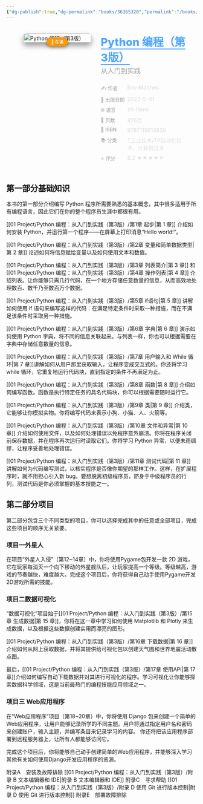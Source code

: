 ```yaml
---
{"dg-publish":true,"dg-permalink":"books/36365320","permalink":"/books/36365320/","title":"Python 编程（第3版）","metatags":{"description":"本书是针对所有层次的 Python 读者而作的 Python 入门书，影响了超过 250 万读者。第 3 版进行了全面修订：使用了文本编辑器 VS Code，新增了介绍 removeprefix () 方法和 removesuffix () 方法的内容，并且在项目中利用了 Matplotlib 和 Plotly 的最新特性等等。","og:site_name":"DavonOs","og:title":"Python 编程（第3版）","og:type":"book","og:url":"https://zuji.eu.org/books/36365320","og:image":"https://file.ituring.com.cn/LargeCover/23047b0f0134221867e2","og:image:width":"50","og:image:alt":"bookcover"}}
---
```



<span><span></span></span><div class="book-info-container" style="display: flex; gap: 25px; align-items: flex-start;padding: 20px; border-radius: 12px;"><span></span><div class="cover-col" style="flex: 0 0 180px; position: relative;"><span></span><img src="https://file.ituring.com.cn/LargeCover/23047b0f0134221867e2" style="width: 100%; border-radius: 6px;box-shadow: 0 8px 15px rgba(0,0,0,0.4);" alt="Python 编程（第3版）"><div style="position: absolute; bottom: -10px; left: 50%; transform: translateX(-50%);background: #ff9800;color: #fff; padding: 4px 12px;border-radius: 20px; font-size: 0.8em; font-weight: bold;white-space: nowrap; box-shadow: 0 2px 8px rgba(0,0,0,0.5); z-index: 1;text-shadow: 0 1px 1px rgba(0,0,0,0.3);"><span>📖 在读</span></div></div><div class="info-col" style="flex: 1; min-width: 0;"><span></span><div style="margin-bottom: 15px;"><span></span><h1 style="font-size: 1.8rem; font-weight: 800;margin: 0 0 5px 0;color: #e0e0e0;"><span></span><a href="https://book.douban.com/subject/36365320/" target="_blank" style="color: #4da6ff; text-decoration: none;border-bottom: 2px solid #4da6ff;"><span>Python 编程（第3版）</span></a></h1><div style="font-size: 1.1rem;color: #a0a0a0;font-weight: 500;line-height: 1.4;margin-top: 0;"><span>从入门到实践</span></div></div><div style="width: 100%;margin-top: 15px;display: flex;flex-direction: column;gap: 8px;"><span></span><div class="info-row" style="display: flex;align-items: flex-start;"><span></span><div style="width: 30%;color: #a0a0a0;font-weight: 500;font-size: 0.92em;"><span>✍️ 作者</span></div><div style="flex: 1;font-weight: 500;color: #e0e0e0;"><span>Eric·Matthes</span></div></div><div class="info-row" style="display: flex;align-items: flex-start;"><span></span><div style="width: 30%;color: #a0a0a0;font-weight: 500;font-size: 0.92em;"><span>📅 出版日期</span></div><div style="flex: 1;font-weight: 500;color: #e0e0e0;">2023-5-01</div></div><div class="info-row" style="display: flex;align-items: flex-start;"><span></span><div style="width: 30%;color: #a0a0a0;font-weight: 500;font-size: 0.92em;"><span>🌐 语言</span></div><div style="flex: 1;font-weight: 500;color: #e0e0e0;"><span>zh-Hans</span></div></div><div class="info-row" style="display: flex;align-items: flex-start;"><span></span><div style="width: 30%;color: #a0a0a0;font-weight: 500;font-size: 0.92em;"><span>📄 页数</span></div><div style="flex: 1;font-weight: 500;color: #e0e0e0;"><span>476页</span></div></div><div class="info-row" style="display: flex;align-items: flex-start;"><span></span><div style="width: 30%;color: #a0a0a0;font-weight: 500;font-size: 0.92em;"><span>🔢 ISBN</span></div><div style="flex: 1;font-weight: 500;color: #e0e0e0;"><span>9787115613639</span></div></div><div class="info-row" style="display: flex;align-items: flex-start;"><span></span><div style="width: 30%;color: #a0a0a0;font-weight: 500;font-size: 0.92em;"><span>📚 分类</span></div><div style="flex: 1;font-weight: 500;color: #e0e0e0;"><span>T工业技术/TP自动化技术、计算机技术</span></div></div><div class="info-row" style="display: flex;align-items: flex-start;"><span></span><div style="width: 30%;color: #a0a0a0;font-weight: 500;font-size: 0.92em;"><span>⭐ 评分</span></div><div style="flex: 1;font-weight: 500;color: #e0e0e0;"><span>9.2 ★★★★☆</span></div></div></div></div></div>
## 第一部分基础知识

本书的第一部分介绍编写 Python 程序所需要熟悉的基本概念，其中很多适用于所有编程语言，因此它们在你的整个程序员生涯中都很有用。

[[01 Project/Python 编程：从入门到实践（第3版）/第1章 起步\|第 1 章]] 介绍如何安装 Python，并运行第一个程序——在屏幕上打印消息“Hello world!”。

[[01 Project/Python 编程：从入门到实践（第3版）/第2章 变量和简单数据类型\|第 2 章]] 论述如何将信息赋给变量以及如何使用文本和数值。

[[01 Project/Python 编程：从入门到实践（第3版）/第3章 列表简介\|第 3 章]] 和[[01 Project/Python 编程：从入门到实践（第3版）/第4章 操作列表\|第 4 章]] 介绍列表。让你能够只需几行代码，在一个地方存储任意数量的信息，从而高效地处理数百、数千乃至数百万个数据。

[[01 Project/Python 编程：从入门到实践（第3版）/第5章 if语句\|第 5 章]] 讲解如何使用 if 语句来编写这样的代码：在满足特定条件时采取一种措施，而在不满足该条件时采取另一种措施。

[[01 Project/Python 编程：从入门到实践（第3版）/第6章 字典\|第 6 章]] 演示如何使用 Python 字典，将不同的信息关联起来。与列表一样，你也可以根据需要在字典中存储任意数量的信息。

[[01 Project/Python 编程：从入门到实践（第3版）/第7章 用户输入和 While 循环\|第 7 章]]讲解如何从用户那里获取输入，让程序变成交互式的。你还将学习while 循环，它重复地运行代码块，直到指定的条件不再满足为止。

[[01 Project/Python 编程：从入门到实践（第3版）/第8章 函数\|第 8 章]] 介绍如何编写函数。函数是执行特定任务的具名代码块，你可以根据需要随时运行它。

[[01 Project/Python 编程：从入门到实践（第3版）/第9章 类\|第 9 章]] 介绍类，它能够让你模拟实物。你将编写代码来表示小狗、小猫、人、火箭等。

[[01 Project/Python 编程：从入门到实践（第3版）/第10章 文件和异常\|第 10 章]] 介绍如何使用文件，以及如何处理错误以免程序意外崩溃。你将在程序关闭前保存数据，并在程序再次运行时读取它们。你将学习 Python 异常，以便未雨绸缪，让程序妥善地处理错误。

[[01 Project/Python 编程：从入门到实践（第3版）/第11章 测试代码\|第 11 章]] 讲解如何为代码编写测试，以核实程序是否像你期望的那样工作。这样，在扩展程序时，就不用担心引入新 bug。要想脱离初级程序员，跻身于中级程序员的行列，测试代码是你必须掌握的基本技能之一。

## 第二部分项目

第二部分包含三个不同类型的项目，你可以选择完成其中的任意或全部项目，完成这些项目的顺序无关紧要。
### 项目一外星人

在项目“外星人入侵”（第12~14章）中，你将使用Pygame包开发一款 2D 游戏，它在玩家每消灭一个向下移动的外星舰队后，让玩家提高一个等级。等级越高，游戏的节奏越快，难度越大。完成这个项目后，你将获得自己动手使用Pygame开发2D游戏所需的技能。

### 项目二数据可视化

“数据可视化”项目始于[[01 Project/Python 编程：从入门到实践（第3版）/第15章 生成数据\|第 15 章]]，你将在这一章中学习如何使用 Matplotlib 和 Plotly 来生成数据，以及根据这些数据创建实用而漂亮的图形。

[[01 Project/Python 编程：从入门到实践（第3版）/第16章 下载数据\|第 16 章]]介绍如何从网上获取数据，并将其提供给可视化包以创建天气图和世界地震活动散点图。

最后，[[01 Project/Python 编程：从入门到实践（第3版）/第17章 使用API\|第 17 章]]介绍如何编写自动下载数据并对其进行可视化的程序。学习可视化让你能够探索数据科学领域，这是当前最热门的编程技能应用领域之一。

### 项目三 Web应用程序

在“Web应用程序”项目（第18~20章）中，你将使用 Django 包来创建一个简单的Web应用程序，让用户能够记录所学的不同主题。用户将通过指定用户名和密码来创建账户，输入主题，并编写条目来记录学习的内容。 你还将把该应用程序部署到远程服务器上，让所有人都能够访问它。

完成这个项目后，你将能够自己动手创建简单的Web应用程序，并能够深入学习其他有关如何使用Django开发应用程序的资源。


附录A　安装及故障排除
[[01 Project/Python 编程：从入门到实践（第3版）/附录 B 文本编辑器和 IDE\|附录 B 文本编辑器和 IDE]]
附录C　寻求帮助
[[01 Project/Python 编程：从入门到实践（第3版）/附录 D 使用 Git 进行版本控制\|附录 D 使用 Git 进行版本控制]]
附录E　部署故障排除
